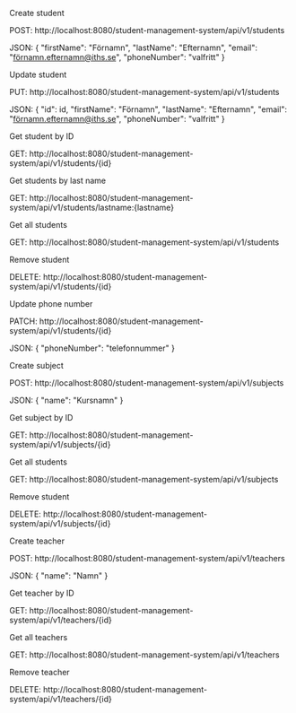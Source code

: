 Create student

POST: http://localhost:8080/student-management-system/api/v1/students

JSON:
{
"firstName": "Förnamn",
	"lastName": "Efternamn",
	"email": "förnamn.efternamn@iths.se",
	"phoneNumber": "valfritt"
}


Update student

PUT: http://localhost:8080/student-management-system/api/v1/students

JSON:
{
	"id": id,
	"firstName": "Förnamn",
	"lastName": "Efternamn",
	"email": "förnamn.efternamn@iths.se",
	"phoneNumber": "valfritt"
}


Get student by ID

GET: http://localhost:8080/student-management-system/api/v1/students/{id}


Get students by last name

GET: http://localhost:8080/student-management-system/api/v1/students/lastname:{lastname}


Get all students

GET: http://localhost:8080/student-management-system/api/v1/students


Remove student

DELETE: http://localhost:8080/student-management-system/api/v1/students/{id}


Update phone number

PATCH: http://localhost:8080/student-management-system/api/v1/students/{id}

JSON:
{
	"phoneNumber": "telefonnummer"
}

Create subject

POST: http://localhost:8080/student-management-system/api/v1/subjects

JSON:
{
"name": "Kursnamn"
}


Get subject by ID

GET: http://localhost:8080/student-management-system/api/v1/subjects/{id}


Get all students

GET: http://localhost:8080/student-management-system/api/v1/subjects


Remove student

DELETE: http://localhost:8080/student-management-system/api/v1/subjects/{id}


Create teacher

POST: http://localhost:8080/student-management-system/api/v1/teachers

JSON:
{
"name": "Namn"
}


Get teacher by ID

GET: http://localhost:8080/student-management-system/api/v1/teachers/{id}


Get all teachers

GET: http://localhost:8080/student-management-system/api/v1/teachers


Remove teacher

DELETE: http://localhost:8080/student-management-system/api/v1/teachers/{id}